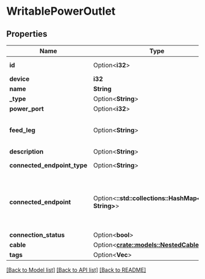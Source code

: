 # WritablePowerOutlet

## Properties

Name | Type | Description | Notes
------------ | ------------- | ------------- | -------------
**id** | Option<**i32**> |  | [optional][readonly]
**device** | **i32** |  | 
**name** | **String** |  | 
**_type** | Option<**String**> |  | [optional]
**power_port** | Option<**i32**> |  | [optional]
**feed_leg** | Option<**String**> | Phase (for three-phase feeds) | [optional]
**description** | Option<**String**> |  | [optional]
**connected_endpoint_type** | Option<**String**> |  | [optional][readonly]
**connected_endpoint** | Option<**::std::collections::HashMap<String, String>**> |          Return the appropriate serializer for the type of connected object.          | [optional][readonly]
**connection_status** | Option<**bool**> |  | [optional]
**cable** | Option<[**crate::models::NestedCable**](NestedCable.md)> |  | [optional]
**tags** | Option<**Vec<String>**> |  | [optional]

[[Back to Model list]](../README.md#documentation-for-models) [[Back to API list]](../README.md#documentation-for-api-endpoints) [[Back to README]](../README.md)


